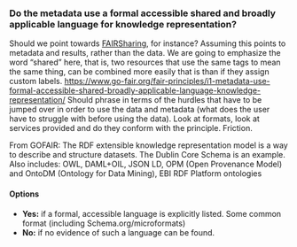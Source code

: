 ### Do the metadata use a formal accessible shared and broadly applicable language for knowledge representation?

Should we point towards [FAIRSharing](FAIRSharing.org), for instance? Assuming this points to metadata and results, rather than the data.  We are going to emphasize the word “shared” here, that is, two resources that use the same tags to mean the same thing, can be combined more easily that is than if they assign custom labels.  https://www.go-fair.org/fair-principles/i1-metadata-use-formal-accessible-shared-broadly-applicable-language-knowledge-representation/  Should phrase in terms of the hurdles that have to be jumped over in order to use the data and metadata (what does the user have to struggle with before using the data).  Look at formats, look at services provided and do they conform with the principle.  Friction.

From GOFAIR: The RDF extensible knowledge representation model is a way to describe and structure datasets. The Dublin Core Schema is an example. Also includes: OWL, DAML+OIL, JSON LD, OPM (Open Provenance Model) and OntoDM (Ontology for Data Mining), EBI RDF Platform ontologies

#### Options

* **Yes:** if a formal, accessible language is explicitly listed.  Some common format (including Schema.org/microformats)
* **No:** if no evidence of such a language can be found.
